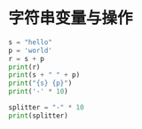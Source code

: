 # 字符串变量与操作

```python
s = "hello"
p = 'world'
r = s + p
print(r)
print(s + " " + p)
print("{s} {p}")
print('-' * 10)

splitter = "-" * 10
print(splitter)
```